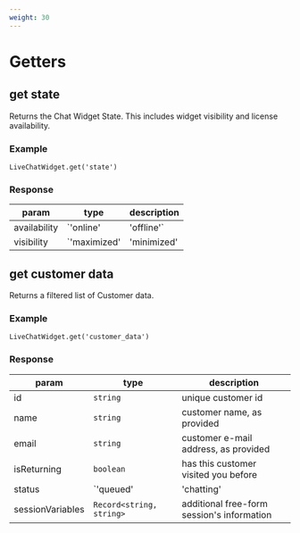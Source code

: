 ```yaml
---
weight: 30
---
```


# Getters

## get state

Returns the Chat Widget State.
This includes widget visibility and license availability.

### Example

`LiveChatWidget.get('state')`

### Response

| param        | type                                   | description              |
| ------------ | -------------------------------------- | ------------------------ |
| availability | `'online' | 'offline'`                 | Group's availability     |
| visibility   | `'maximized' | 'minimized' | 'hidden'` | Chat widget's visibility |

## get customer data

Returns a filtered list of Customer data.

### Example

`LiveChatWidget.get('customer_data')`

### Response

| param            | type                                             | description                                |
| ---------------- | ------------------------------------------------ | ------------------------------------------ |
| id               | `string`                                         | unique customer id                         |
| name             | `string`                                         | customer name, as provided                 |
| email            | `string`                                         | customer e-mail address, as provided       |
| isReturning      | `boolean`                                        | has this customer visited you before       |
| status           | `'queued' | 'chatting' | 'browsing' | 'invited'` | Customer's status                          |
| sessionVariables | `Record<string, string>`                         | additional free-form session's information |
